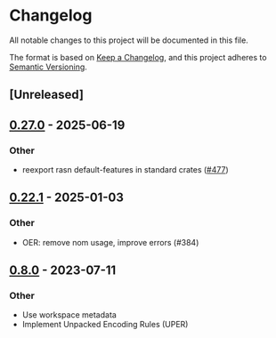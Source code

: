 # Changelog
All notable changes to this project will be documented in this file.

The format is based on [Keep a Changelog](https://keepachangelog.com/en/1.0.0/),
and this project adheres to [Semantic Versioning](https://semver.org/spec/v2.0.0.html).

## [Unreleased]

## [0.27.0](https://github.com/librasn/rasn/compare/rasn-cdt-v0.26.6...rasn-cdt-v0.27.0) - 2025-06-19

### Other

- reexport rasn default-features in standard crates ([#477](https://github.com/librasn/rasn/pull/477))

## [0.22.1](https://github.com/librasn/rasn/compare/rasn-cdt-v0.22.0...rasn-cdt-v0.22.1) - 2025-01-03

### Other

- OER: remove nom usage, improve errors (#384)

## [0.8.0](https://github.com/XAMPPRocky/rasn/compare/rasn-cap-v0.7.0...rasn-cap-v0.8.0) - 2023-07-11

### Other
- Use workspace metadata
- Implement Unpacked Encoding Rules (UPER)
